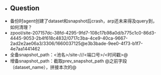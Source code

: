 - ## Question
- 备份时agent创建了dataset和snapshot后crash，arp还未来得及query到，如何清理？
- zpool/site-207157dc-38fd-4295-9fd7-108c17b98a0d/b775c1c0-86d3-4445-9053-2b4f618c4832/0717c3ba-4ce9-40ca-9667-2ad2e2ae06a3/3306/1660037125@e3b3bade-9ee0-4f73-b1f7-4e7aa1441462
- 全备snapshot_path：<池名>/site-<siteid>/<clusterid>/<agentid>/<端口号>/<时间戳>@<backupid>
- 增备snapshot_path：截取prev_snapshot_path @之前字段（dataset_name），拼接本次的@<backupid>